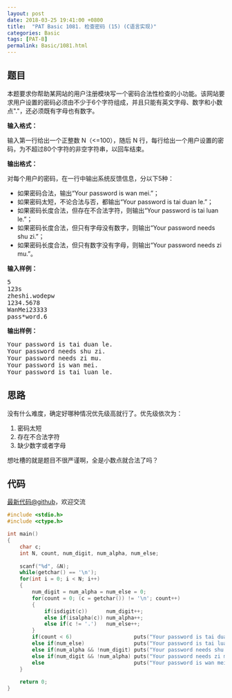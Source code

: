 ```yaml
---
layout: post
date: 2018-03-25 19:41:00 +0800
title:  "PAT Basic 1081. 检查密码 (15) (C语言实现)"
categories: Basic
tags: [PAT-B]
permalink: Basic/1081.html
---
```


## 题目

<div id="problemContent">
<p>本题要求你帮助某网站的用户注册模块写一个密码合法性检查的小功能。该网站要求用户设置的密码必须由不少于6个字符组成，并且只能有英文字母、数字和小数点"."，还必须既有字母也有数字。
</p>
<p><b>
输入格式：
</b></p>
<p>
输入第一行给出一个正整数 N（&lt;=100），随后 N 行，每行给出一个用户设置的密码，为不超过80个字符的非空字符串，以回车结束。
</p>
<p><b>
输出格式：
</b></p>
<p>
对每个用户的密码，在一行中输出系统反馈信息，分以下5种：
</p>
<ul>
<li>如果密码合法，输出“Your password is wan mei.”；
<li>如果密码太短，不论合法与否，都输出“Your password is tai duan le.”；
<li>如果密码长度合法，但存在不合法字符，则输出“Your password is tai luan le.”；
<li>如果密码长度合法，但只有字母没有数字，则输出“Your password needs shu zi.”；
<li>如果密码长度合法，但只有数字没有字母，则输出“Your password needs zi mu.”。
</li></li></li></li></li></ul>
<b>输入样例：</b><pre>
5
123s
zheshi.wodepw
1234.5678
WanMei23333
pass*word.6
</pre>
<b>输出样例：</b><pre>
Your password is tai duan le.
Your password needs shu zi.
Your password needs zi mu.
Your password is wan mei.
Your password is tai luan le.
</pre>
</div>

## 思路

没有什么难度，确定好哪种情况优先级高就行了。优先级依次为：

1. 密码太短
2. 存在不合法字符
3. 缺少数字或者字母

想吐槽的就是题目不很严谨啊，全是小数点就合法了吗？

## 代码

[最新代码@github](https://github.com/OliverLew/PAT/blob/master/PATBasic/1081.c)，欢迎交流
```c
#include <stdio.h>
#include <ctype.h>

int main()
{
    char c;
    int N, count, num_digit, num_alpha, num_else;
    
    scanf("%d", &N);
    while(getchar() == '\n');
    for(int i = 0; i < N; i++)
    {
        num_digit = num_alpha = num_else = 0;
        for(count = 0; (c = getchar()) != '\n'; count++)
        {
            if(isdigit(c))      num_digit++;
            else if(isalpha(c)) num_alpha++;
            else if(c != '.')   num_else++;
        }
        if(count < 6)                    puts("Your password is tai duan le.");
        else if(num_else)                puts("Your password is tai luan le.");
        else if(num_alpha && !num_digit) puts("Your password needs shu zi.");
        else if(num_digit && !num_alpha) puts("Your password needs zi mu.");
        else                             puts("Your password is wan mei.");
    }
    
    return 0;
}

```